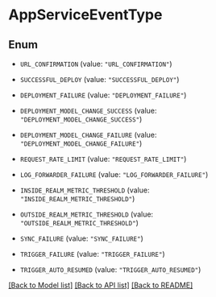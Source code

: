 # AppServiceEventType

## Enum


* `URL_CONFIRMATION` (value: `"URL_CONFIRMATION"`)

* `SUCCESSFUL_DEPLOY` (value: `"SUCCESSFUL_DEPLOY"`)

* `DEPLOYMENT_FAILURE` (value: `"DEPLOYMENT_FAILURE"`)

* `DEPLOYMENT_MODEL_CHANGE_SUCCESS` (value: `"DEPLOYMENT_MODEL_CHANGE_SUCCESS"`)

* `DEPLOYMENT_MODEL_CHANGE_FAILURE` (value: `"DEPLOYMENT_MODEL_CHANGE_FAILURE"`)

* `REQUEST_RATE_LIMIT` (value: `"REQUEST_RATE_LIMIT"`)

* `LOG_FORWARDER_FAILURE` (value: `"LOG_FORWARDER_FAILURE"`)

* `INSIDE_REALM_METRIC_THRESHOLD` (value: `"INSIDE_REALM_METRIC_THRESHOLD"`)

* `OUTSIDE_REALM_METRIC_THRESHOLD` (value: `"OUTSIDE_REALM_METRIC_THRESHOLD"`)

* `SYNC_FAILURE` (value: `"SYNC_FAILURE"`)

* `TRIGGER_FAILURE` (value: `"TRIGGER_FAILURE"`)

* `TRIGGER_AUTO_RESUMED` (value: `"TRIGGER_AUTO_RESUMED"`)


[[Back to Model list]](../README.md#documentation-for-models) [[Back to API list]](../README.md#documentation-for-api-endpoints) [[Back to README]](../README.md)



